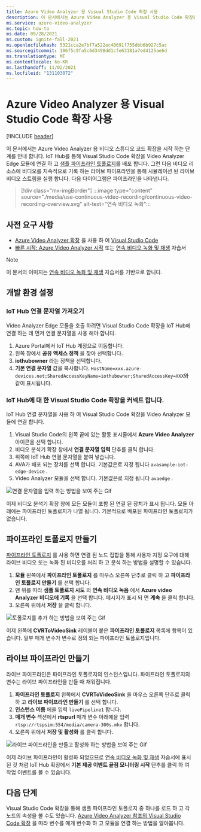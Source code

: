 ```yaml
---
title: Azure Video Analyzer 용 Visual Studio Code 확장 사용
description: 이 문서에서는 Azure Video Analyzer 용 Visual Studio Code 확장을 시작 하는 단계를 안내 합니다.
ms.service: azure-video-analyzer
ms.topic: how-to
ms.date: 09/28/2021
ms.custom: ignite-fall-2021
ms.openlocfilehash: 5321cca2e7bf7a522ec40691f755dbb6b927c5ac
ms.sourcegitcommit: 106f5c9fa5c6d3498dd1cfe63181a7ed4125ae6d
ms.translationtype: MT
ms.contentlocale: ko-KR
ms.lasthandoff: 11/02/2021
ms.locfileid: "131103072"
---
```

# <a name="use-the-visual-studio-code-extension-for-azure-video-analyzer"></a>Azure Video Analyzer 용 Visual Studio Code 확장 사용

[!INCLUDE [header](includes/edge-env.md)]

이 문서에서는 Azure Video Analyzer 용 비디오 스튜디오 코드 확장을 시작 하는 단계를 안내 합니다. IoT Hub를 통해 Visual Studio Code 확장을 Video Analyzer Edge 모듈에 연결 하 고 [샘플 파이프라인 토폴로지](https://github.com/Azure/video-analyzer/tree/main/pipelines/live/topologies/cvr-video-sink)를 배포 합니다. 그런 다음 비디오 리소스에 비디오를 지속적으로 기록 하는 라이브 파이프라인을 통해 시뮬레이션 된 라이브 비디오 스트림을 실행 합니다. 다음 다이어그램은 파이프라인을 나타냅니다.

> [!div class="mx-imgBorder"]
> :::image type="content" source="./media/use-continuous-video-recording/continuous-video-recording-overview.svg" alt-text="연속 비디오 녹화":::
 
 ## <a name="prerequisites"></a>사전 요구 사항
 
* [Azure Video Analyzer 확장](https://marketplace.visualstudio.com/items?itemName=ms-azuretools.azure-video-analyzer) 을 사용 하 여 [Visual Studio Code](https://code.visualstudio.com/)
* [빠른 시작: Azure Video Analyzer 시작](./get-started-detect-motion-emit-events.md) 또는 [연속 비디오 녹화 및 재생](./use-continuous-video-recording.md) 자습서

 > [!NOTE]
 > 이 문서의 이미지는 [연속 비디오 녹화 및 재생](./use-continuous-video-recording.md) 자습서를 기반으로 합니다.    

## <a name="set-up-your-development-environment"></a>개발 환경 설정

### <a name="obtain-your-iot-hub-connection-string"></a>IoT Hub 연결 문자열 가져오기

Video Analyzer Edge 모듈을 호출 하려면 Visual Studio Code 확장을 IoT Hub에 연결 하는 데 먼저 연결 문자열을 사용 해야 합니다.

1. Azure Portal에서 IoT Hub 계정으로 이동합니다.
1. 왼쪽 창에서 **공유 액세스 정책** 을 찾아 선택합니다.
1. **iothubowner** 라는 정책을 선택합니다.
1. **기본 연결 문자열** 값을 복사합니다. `HostName=xxx.azure-devices.net;SharedAccessKeyName=iothubowner;SharedAccessKey=XXX`와 같이 표시됩니다.

### <a name="connect-the-visual-studio-code-extension-to-the-iot-hub"></a>IoT Hub에 대 한 Visual Studio Code 확장을 커넥트 합니다.

IoT Hub 연결 문자열을 사용 하 여 Visual Studio Code 확장을 Video Analyzer 모듈에 연결 합니다. 

1.  Visual Studio Code의 왼쪽 끝에 있는 활동 표시줄에서 **Azure Video Analyzer** 아이콘을 선택 합니다.
1.  비디오 분석기 확장 창에서 **연결 문자열 입력** 단추를 클릭 합니다.
1.  위쪽에 IoT Hub 연결 문자열을 붙여 넣습니다.
1.  AVA가 배포 되는 장치를 선택 합니다. 기본값은로 지정 됩니다 `avasample-iot-edge-device` .
1.  Video Analyzer 모듈을 선택 합니다. 기본값은로 지정 됩니다 `avaedge` .

![연결 문자열을 입력 하는 방법을 보여 주는 Gif](./media/use-visual-studio-code-extension/enter-connection-string.gif)

이제 비디오 분석기 확장 창에 모든 모듈이 포함 된 연결 된 장치가 표시 됩니다. 모듈 아래에는 파이프라인 토폴로지가 나열 됩니다. 기본적으로 배포된 파이프라인 토폴로지가 없습니다.

## <a name="create-a-pipeline-topology"></a>파이프라인 토폴로지 만들기 

[파이프라인 토폴로지](../pipeline.md) 를 사용 하면 연결 된 노드 집합을 통해 사용자 지정 요구에 대해 라이브 비디오 또는 녹화 된 비디오를 처리 하 고 분석 하는 방법을 설명할 수 있습니다. 

1.  **모듈** 왼쪽에서 **파이프라인 토폴로지** 를 마우스 오른쪽 단추로 클릭 하 고 **파이프라인 토폴로지 만들기** 를 선택 합니다.
1.  맨 위를 따라 **샘플 토폴로지 시도** 의 **연속 비디오 녹음** 에서 **Azure video Analyzer 비디오에 기록** 을 선택 합니다. 메시지가 표시 되 면 **계속** 을 클릭 합니다.
1.  오른쪽 위에서 **저장** 을 클릭 합니다.

![토폴로지를 추가 하는 방법을 보여 주는 Gif](./media/use-visual-studio-code-extension/add-topology.gif)

이제 왼쪽에 **CVRToVideoSink** 레이블이 붙은 **파이프라인 토폴로지** 목록에 항목이 있습니다. 일부 매개 변수가 변수로 정의 되는 파이프라인 토폴로지입니다.

## <a name="create-a-live-pipeline"></a>라이브 파이프라인 만들기

라이브 파이프라인은 파이프라인 토폴로지의 인스턴스입니다. 파이프라인 토폴로지의 변수는 라이브 파이프라인을 만들 때 채워집니다.

1.  **파이프라인 토폴로지** 왼쪽에서 **CVRToVideoSink** 을 마우스 오른쪽 단추로 클릭 하 고 **라이브 파이프라인 만들기** 를 선택 합니다.
1.  **인스턴스 이름** 에을 입력 `livePipeline1` 합니다.
1. **매개 변수** 섹션에서 **rtspurl** 매개 변수 아래에을 입력 `rtsp://rtspsim:554/media/camera-300s.mkv` 합니다.
1.  오른쪽 위에서 **저장 및 활성화** 를 클릭 합니다.

![라이브 파이프라인을 만들고 활성화 하는 방법을 보여 주는 Gif](./media/use-visual-studio-code-extension/create-and-activate.gif)

이제 라이브 파이프라인이 활성화 되었으므로 [연속 비디오 녹화 및 재생](./use-continuous-video-recording.md#prepare-to-monitor-the-modules) 자습서에 표시 된 것 처럼 IoT Hub 확장에서 **기본 제공 이벤트 끝점 모니터링 시작** 단추를 클릭 하 여 작업 이벤트를 볼 수 있습니다.

## <a name="next-steps"></a>다음 단계

Visual Studio Code 확장을 통해 샘플 파이프라인 토폴로지 중 하나를 로드 하 고 각 노드의 속성을 볼 수도 있습니다. [Azure Video Analyzer 참조의 Visual Studio Code 확장](../visual-studio-code-extension.md) 을 따라 변수를 매개 변수화 하 고 모듈을 연결 하는 방법을 알아봅니다.
